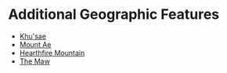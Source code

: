 # Additional Geographic Features

- [Khu'sae](laza/khusae.md)
- [Mount Ae](./geo/mt-ae.md)
- [Hearthfire Mountain](./geo/hearthfire.md)
- [The Maw](./geo/maw.md)
